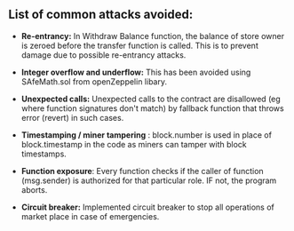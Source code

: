 ## List of common attacks avoided: 
* **Re-entrancy:** In Withdraw Balance function, the balance of store owner is zeroed before the transfer function is called. This is to prevent damage due to possible re-entrancy attacks.

* **Integer overflow and underflow:** This has been avoided using SAfeMath.sol from openZeppelin libary.

* **Unexpected calls:** Unexpected calls to the contract are disallowed (eg where function signatures don't match) by fallback function that throws error (revert) in such cases.

* **Timestamping / miner tampering** : block.number is used in place of block.timestamp in the code as miners can tamper with block timestamps.

* **Function exposure**: Every function checks if the caller of function (msg.sender) is authorized for that particular role. IF not, the program aborts.

* **Circuit breaker:**  Implemented circuit breaker to stop all operations of market place in case of emergencies.